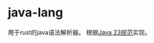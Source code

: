 # java-lang
用于rust的java语法解析器。
根据[Java 23规范](https://docs.oracle.com/javase/specs/jls/se23/html/index.html)实现。
